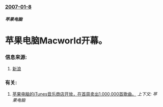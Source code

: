 ### [2007-01-8](/news/2007/01/8/index.md)

##### 苹果电脑
# 苹果电脑Macworld开幕。




### 信息来源:

1. [新浪](http://tech.sina.com.cn/it/2007-01-09/10471325745.shtml)

### 有关:

1. [苹果电脑的iTunes音乐商店开放，在首周卖出1,000,000首歌曲。](/news/2003/04/28/苹果电脑的iTunes音乐商店开放-在首周卖出1000000首歌曲.md) _上下文: 苹果电脑_
